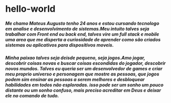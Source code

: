 # hello-world
<h5>Me chamo Mateus Augusto  tenho 24 anos e estou cursando tecnologo em analise e desenvolvimento de sistemas.Meu intuito talves seja trabalhar com Front end ou back end, talves vire um full stack  e mobile uma area que me disperta a curiosidade de aprender como são criados sistemas ou aplicativos para dispositivos moveis.</h5>

<h5>Minha paixao talves seja deisde pequeno, seja jogos.Amo jogar, descobrir coisas novas e buscar coisas escondidas do jogador, descobrir novos mundos.
Talves eu queria ser um desenvolvedor de games e criar meu proprio universo e personagem que mostre as pessoas, que jogos podem sim ensinar as pessoas a serem melhores e desbloquear habilidades em todos não esploradas.
isso pode ser um sonho um pouco distante ou um sonho confuso, mais preciso acreditar em Deus e deixar ele no comando de tudo.</h5>

